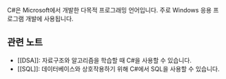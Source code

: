 C#은 Microsoft에서 개발한 다목적 프로그래밍 언어입니다. 주로 Windows 응용 프로그램 개발에 사용됩니다.

## 관련 노트
- [[DSA]]: 자료구조와 알고리즘을 학습할 때 C#을 사용할 수 있습니다.
- [[SQL]]: 데이터베이스와 상호작용하기 위해 C#에서 SQL을 사용할 수 있습니다.